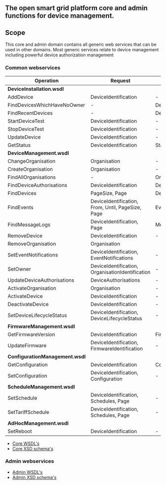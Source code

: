 ## The open smart grid platform core and admin functions for device management.

## Scope
This core and admin domain contains all generic web services that can be used in other domains. Most generic services relate to device management including powerful device authorization management

### Common webservices

| **Operation** | **Request** | **Response** |
| --- | --- | --- |
| **DeviceInstallation.wsdl** |
| AddDevice | DeviceIdentification | - |
| FindDevicesWhichHaveNoOwner | - | Devices |
| FindRecentDevices | - | Devices |
| StartDeviceTest | DeviceIdentification | - |
| StopDeviceTest | DeviceIdentification | - |
| UpdateDevice | DeviceIdentification | - |
| GetStatus | DeviceIdentification | Status |
| **DeviceManagement.wsdl** |
| ChangeOrganisation | Organisation | - |
| CreateOrganisation | Organisation | - |
| FindAllOrganisations | - | Organisations |
| FindDeviceAuthorisations | DeviceIdentification | DeviceAuthorisations |
| FindDevices | PageSize, Page | Devices, Page |
| FindEvents | DeviceIdentification, From, Until, PageSize, Page | Events, Page |
| FindMessageLogs | DeviceIdentification, Page | MessageLogPage |
| RemoveDevice | DeviceIdentification | - |
| RemoveOrganisation | Organisation |   |
| SetEventNotifications | DeviceIdentification, EventNotifications | - |
| SetOwner | DeviceIdentification, OrganisationIdentification | - |
| UpdateDeviceAuthorisations | DeviceAuthorisations | - |
| ActivateOrganisation | Organisation | - |
| ActivateDevice | DeviceIdentification | - |
| DeactivateDevice | DeviceIdentification | - |
| SetDeviceLifecycleStatus | DeviceIdentification, DeviceLifecycleStatus | - |
| **FirmwareManagement.wsdl** |
| GetFirmwareVersion | DeviceIdentification | FirmwareVersion |
| UpdateFirmware | DeviceIdentification, FirmwareIdentification | - |
| **ConfigurationManagement.wsdl** |
| GetConfiguration | DeviceIdentification | Configuration |
| SetConfiguration | DeviceIdentification, Configuration | - |
| **ScheduleManagement.wsdl** |
| SetSchedule | DeviceIdentification, Schedules, Page | - |
| SetTariffSchedule | DeviceIdentification, Schedules, Page | - |
| **AdHocManagement.wsdl** |
| SetReboot | DeviceIdentification | - |

* [Core WSDL's](https://github.com/OSGP/Shared/tree/development/osgp-ws-core/src/main/resources)
* [Core XSD schema's](https://github.com/OSGP/Shared/tree/development/osgp-ws-core/src/main/resources/schemas)


### Admin webservices
* [Admin WSDL's](https://github.com/OSGP/Shared/tree/development/osgp-ws-admin/src/main/resources)
* [Admin XSD schema's](https://github.com/OSGP/Shared/tree/development/osgp-ws-admin/src/main/resources/schemas)
